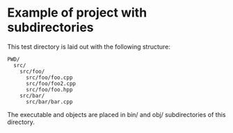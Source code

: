 Example of project with subdirectories
======================================
This test directory is laid out with the following structure:

    PWD/
      src/
        src/foo/
          src/foo/foo.cpp
          src/foo/foo2.cpp
          src/foo/foo.hpp
        src/bar/
          src/bar/bar.cpp

The executable and objects are placed in bin/ and obj/ subdirectories of
this directory.
